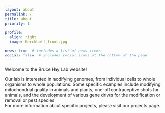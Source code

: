 ```yaml
---
layout: about
permalink: /
title: about
priority: 1

profile:
  align: right
  image: Kerckhoff_front.jpg

news: true  # includes a list of news items
social: false  # includes social icons at the bottom of the page
---
```


Welcome to the Bruce Hay Lab website!

Our lab is interested in modifying genomes, from individual cells to whole organisms to whole populations. Some specific examples include modifying mitochondrial quality in animals and plants, one-off contraceptive shots for animals, and the development of various gene drives for the modification or removal or pest species. <br>
For more information about specific projects, please visit our projects page.
